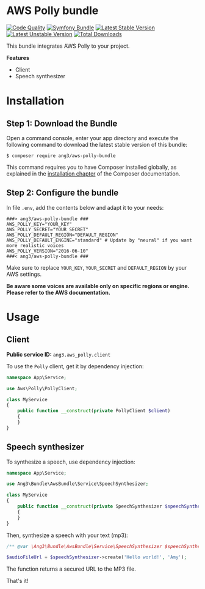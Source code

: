 AWS Polly bundle
================

[![Code Quality](https://github.com/Ang3/aws-polly-bundle/actions/workflows/php_lint.yml/badge.svg)](https://github.com/Ang3/aws-polly-bundle/actions/workflows/php_lint.yml)
[![Symfony Bundle](https://github.com/Ang3/aws-polly-bundle/actions/workflows/symfony_bundle.yml/badge.svg)](https://github.com/Ang3/aws-polly-bundle/actions/workflows/symfony_bundle.yml)
[![Latest Stable Version](https://poser.pugx.org/ang3/aws-polly-bundle/v/stable)](https://packagist.org/packages/ang3/aws-polly-bundle)
[![Latest Unstable Version](https://poser.pugx.org/ang3/aws-polly-bundle/v/unstable)](https://packagist.org/packages/ang3/aws-polly-bundle)
[![Total Downloads](https://poser.pugx.org/ang3/aws-polly-bundle/downloads)](https://packagist.org/packages/ang3/aws-polly-bundle)

This bundle integrates AWS Polly to your project.

**Features**

- Client
- Speech synthesizer

Installation
============

Step 1: Download the Bundle
---------------------------

Open a command console, enter your app directory and execute the
following command to download the latest stable version of this bundle:

```console
$ composer require ang3/aws-polly-bundle
```

This command requires you to have Composer installed globally, as explained
in the [installation chapter](https://getcomposer.org/doc/00-intro.md)
of the Composer documentation.

Step 2: Configure the bundle
----------------------------

In file `.env`, add the contents below and adapt it to your needs:

```dotenv
###> ang3/aws-polly-bundle ###
AWS_POLLY_KEY="YOUR_KEY"
AWS_POLLY_SECRET="YOUR_SECRET"
AWS_POLLY_DEFAULT_REGION="DEFAULT_REGION"
AWS_POLLY_DEFAULT_ENGINE="standard" # Update by "neural" if you want more realistic voices
AWS_POLLY_VERSION="2016-06-10"
###< ang3/aws-polly-bundle ###
```

Make sure to replace `YOUR_KEY`, `YOUR_SECRET` and `DEFAULT_REGION` by your AWS settings.

**Be aware some voices are available only on specific regions or engine. Please refer to the AWS documentation.**

Usage
=====

Client
------

**Public service ID:** `ang3.aws_polly.client`

To use the ```Polly``` client, get it by dependency injection:

```php
namespace App\Service;

use Aws\Polly\PollyClient;

class MyService
{
    public function __construct(private PollyClient $client)
    {
    }
}
```

Speech synthesizer
------------------

To synthesize a speech, use dependency injection:

```php
namespace App\Service;

use Ang3\Bundle\AwsBundle\Service\SpeechSynthesizer;

class MyService
{
    public function __construct(private SpeechSynthesizer $speechSynthesizer)
    {
    }
}
```

Then, synthesize a speech with your text (mp3):

```php
/** @var \Ang3\Bundle\AwsBundle\Service\SpeechSynthesizer $speechSynthesizer */

$audioFileUrl = $speechSynthesizer->create('Hello world!', 'Amy');
```

The function returns a secured URL to the MP3 file.

That's it!